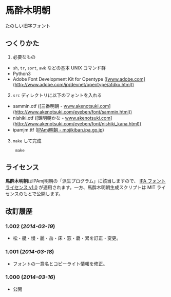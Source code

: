 # 馬酔木明朝

たのしい旧字フォント

## つくりかた

1. 必要なもの
  - `sh`, `tr`, `sort`, `awk` などの基本 UNIX コマンド群
  - Python3
  - Adobe Font Development Kit for Opentype ([www.adobe.com](http://www.adobe.com/jp/devnet/opentype/afdko.html))
2. `src` ディレクトリに以下のフォントを入れる
  - sammin.otf ([三番明朝 - www.akenotsuki.com](http://www.akenotsuki.com/eyeben/font/sammin.html))
  - nishiki.otf ([錦明朝かな - www.akenotsuki.com](http://www.akenotsuki.com/eyeben/font/nishiki_kana.html))
  - ipamjm.ttf ([IPAmj明朝 - mojikiban.ipa.go.jp](http://mojikiban.ipa.go.jp/1300.html))
3. `make` して完成

        make

## ライセンス
**馬酔木明朝**はIPAmj明朝の「派生プログラム」に該当しますので、 [IPA フォントライセンス v1.0](http://ipafont.ipa.go.jp/ipa_font_license_v1.html) が適用されます。一方、馬酔木明朝生成スクリプトは MIT ライセンスのもとで公開します。

## 改訂履歴

### 1.002 (*2014-03-19*)
- 松・艇・慢・麗・岳・床・窓・覇・累を訂正・変更。

### 1.001 (*2014-03-18*)
- フォントの一意名とコピーライト情報を修正。

### 1.000 (*2014-03-16*)
- 公開
